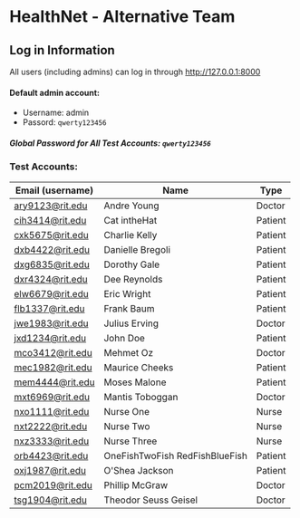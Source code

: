 HealthNet - Alternative Team
============================

Log in Information
------------------
All users (including admins) can log in through http://127.0.0.1:8000

#### Default admin account:
 - Username: admin
 - Passord: `qwerty123456`
 
##### Global Password for All Test Accounts: `qwerty123456`

### Test Accounts:
| Email (username)  | Name                              | Type      |
|-------------------|-----------------------------------|-----------|
| ary9123@rit.edu	| Andre	Young	                    | Doctor    |
| cih3414@rit.edu	| Cat	intheHat	                | Patient   |
| cxk5675@rit.edu	| Charlie	Kelly	                | Patient   |
| dxb4422@rit.edu	| Danielle Bregoli                  | Patient   |
| dxg6835@rit.edu	| Dorothy	Gale	                | Patient   |
| dxr4324@rit.edu	| Dee	Reynolds	                | Patient   |
| elw6679@rit.edu	| Eric	Wright	                    | Patient   |
| flb1337@rit.edu	| Frank	Baum	                    | Patient   |
| jwe1983@rit.edu	| Julius	Erving	                | Doctor    |
| jxd1234@rit.edu	| John	Doe	                        | Patient   |
| mco3412@rit.edu	| Mehmet	Oz	                    | Doctor    |
| mec1982@rit.edu	| Maurice	Cheeks	                | Patient   |
| mem4444@rit.edu	| Moses	Malone	                    | Patient   |
| mxt6969@rit.edu	| Mantis	Toboggan                | Doctor    |
| nxo1111@rit.edu	| Nurse One	                        | Nurse     |
| nxt2222@rit.edu	| Nurse Two	                        | Nurse     |
| nxz3333@rit.edu	| Nurse Three	                    | Nurse     |
| orb4423@rit.edu	| OneFishTwoFish RedFishBlueFish    | Patient   |
| oxj1987@rit.edu	| O'Shea Jackson	                | Patient   |
| pcm2019@rit.edu	| Phillip McGraw	                | Doctor    |
| tsg1904@rit.edu	| Theodor Seuss Geisel              | Doctor    |